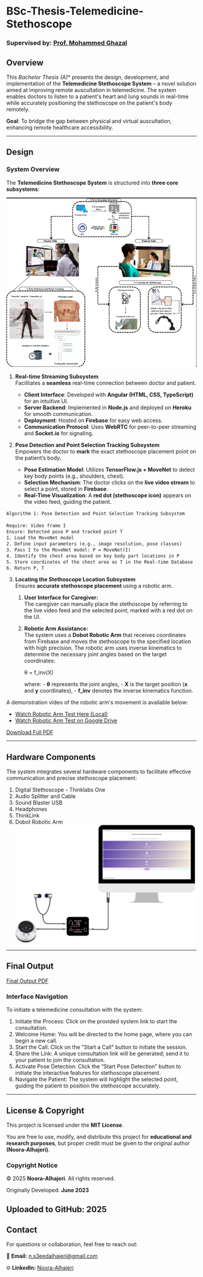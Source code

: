 # BSc-Thesis-Telemedicine-Stethoscope

### **Supervised by:** [Prof. Mohammed Ghazal](https://scholar.google.com/citations?user=9eUEmVIAAAAJ&hl=en)  

## Overview
This **Bachelor Thesis (A*)** presents the design, development, and implementation of the **Telemedicine Stethoscope System** – a novel solution aimed at improving remote auscultation in telemedicine. The system enables doctors to listen to a patient's heart and lung sounds in real-time while accurately positioning the stethoscope on the patient's body remotely. 

**Goal**: 
To bridge the gap between physical and virtual auscultation, enhancing remote healthcare accessibility.

---
## Design

### System Overview

The **Telemedicine Stethoscope System** is structured into **three core subsystems**:  

![System Overview](./figures/system.png)



1. **Real-time Streaming Subsystem**  
Facilitates a **seamless** real-time connection between doctor and patient.  
   - **Client Interface**: Developed with **Angular (HTML, CSS, TypeScript)** for an intuitive UI.
   - **Server Backend**: Implemented in **Node.js** and deployed on **Heroku** for smooth communication.
   - **Deployment**: Hosted on **Firebase** for easy web access.
   - **Communication Protocol**: Uses **WebRTC** for peer-to-peer streaming and **Socket.io** for signaling.


  
2. **Pose Detection and Point Selection Tracking Subsystem**  
Empowers the doctor to **mark** the exact stethoscope placement point on the patient’s body.  
   - **Pose Estimation Model**: Utilizes **TensorFlow.js + MoveNet** to detect key body points (e.g., shoulders, chest).
   - **Selection Mechanism**: The doctor clicks on the **live video stream** to select a point, stored in **Firebase**.
   - **Real-Time Visualization**: A **red dot (stethoscope icon)** appears on the video feed, guiding the patient.
```text
Algorithm 1: Pose Detection and Point Selection Tracking Subsystem

Require: Video frame I
Ensure: Detected pose P and tracked point T
1. Load the MoveNet model
2. Define input parameters (e.g., image resolution, pose classes)
3. Pass I to the MoveNet model: P = MoveNet(I)
4. Identify the chest area based on key body part locations in P
5. Store coordinates of the chest area as T in the Real-time Database
6. Return P, T
```

  
3. **Locating the Stethoscope Location Subsystem**  
Ensures **accurate stethoscope placement** using a robotic arm.  
   1. **User Interface for Caregiver:**  
The caregiver can manually place the stethoscope by referring to the live video feed and the selected point, marked with a red dot on the UI.
   2. **Robotic Arm Assistance:**  
The system uses a **Dobot Robotic Arm** that receives coordinates from Firebase and moves the stethoscope to the specified location with high precision. The robotic arm uses inverse kinematics to determine the necessary joint angles based on the target coordinates:

      θ = f_inv(X)

       where:
          - **θ** represents the joint angles,
          - **X** is the target position (**x** and **y** coordinates),
          - **f_inv** denotes the inverse kinematics function.

A demonstration video of the robotic arm's movement is available below:
- [Watch Robotic Arm Test Here (Local)](./figures/ROBOTIC_ARM_TEST.mp4)
- [Watch Robotic Arm Test on Google Drive](https://drive.google.com/file/d/129X1QHnHIa02VOYFutS4KzQeHdDp3Whk/view?usp=sharing)


[Download Full PDF](./figures/Sys1.pdf)

---

## Hardware Components
The system integrates several hardware components to facilitate effective communication and precise stethoscope placement:
1. Digital Stethoscope - Thinklabs One
2. Audio Splitter and Cable
3. Sound Blaster USB
4. Headphones
5. ThinkLink
6. Dobot Robotic Arm
![Hardware Components](./figures/thinksone.png)

---

## Final Output

[Final Output PDF](./figures/Output.pdf) 

### Interface Navigation
To initiate a telemedicine consultation with the system:

1. Initiate the Process: Click on the provided system link to start the consultation.
2. Welcome Home: You will be directed to the home page, where you can begin a new call.
3. Start the Call: Click on the "Start a Call" button to initiate the session.
4. Share the Link: A unique consultation link will be generated; send it to your patient to join the consultation.
5. Activate Pose Detection: Click the “Start Pose Detection” button to initiate the interactive features for stethoscope placement.
6. Navigate the Patient: The system will highlight the selected point, guiding the patient to position the stethoscope accurately.


--- 
## License & Copyright 

This project is licensed under the **MIT License**. 

You are free to use, modify, and distribute this project for **educational and research purposes**, but proper credit must be given to the original author **(Noora-Alhajeri)**. 

### **Copyright Notice** 

© 2025 **Noora-Alhajeri**. All rights reserved. 

Originally Developed: **June 2023** 

Uploaded to GitHub: **2025** 
--- 

## Contact 

For questions or collaboration, feel free to reach out: 

📧 **Email:** [n.s3eedalhajeri@gmail.com](mailto:n.s3eedalhajeri@gmail.com)   

🌐 **LinkedIn:** [Noora-Alhajeri](https://www.linkedin.com/in/nsh-019)
